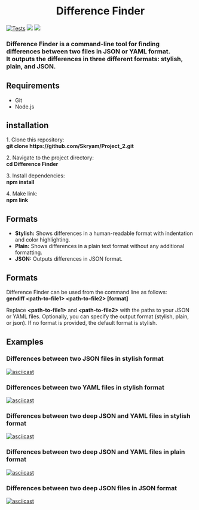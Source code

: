 <head>

<h1 align='center'>Difference Finder</h1>

[![Tests](https://github.com/Skryam/Project_2/actions/workflows/main.yml/badge.svg)](https://github.com/Skryam/Project_2/actions/workflows/main.yml)
<a href="https://codeclimate.com/github/Skryam/Project_2/maintainability"><img src="https://api.codeclimate.com/v1/badges/81607be88b0d0eedcf2a/maintainability" /></a>
<a href="https://codeclimate.com/github/Skryam/Project_2/test_coverage"><img src="https://api.codeclimate.com/v1/badges/81607be88b0d0eedcf2a/test_coverage" /></a>

<h3 align="left">Difference Finder is a command-line tool for finding differences between two files in JSON or YAML format.<br>It outputs the differences in three different formats: stylish, plain, and JSON.</h3>
</head>
<body>
 <h2 aling="left">Requirements</h2>
   <ul>
     <li>Git</li>
     <li>Node.js</li>
   </ul>

   <h2 aling="left">installation</h2>
<p>1. Clone this repository:<br><strong>git clone https://github.com/Skryam/Project_2.git</strong></p>
<p>2. Navigate to the project directory:<br><strong>cd Difference Finder</strong></p>
<p>3. Install dependencies:<br><strong>npm install</strong></p>
<p>4. Make link:<br><strong>npm link</strong></p>

<h2 aling="left">Formats</h2>
<ul>
     <li><strong>Stylish:</strong> Shows differences in a human-readable format with indentation and color highlighting.
</li>
     <li><strong>Plain:</strong> Shows differences in a plain text format without any additional formatting.</li>
     <li><strong>JSON:</strong> Outputs differences in JSON format.</li>
   </ul>

<h2 aling="left">Formats</h2>
<p>Difference Finder can be used from the command line as follows:<br><strong>gendiff &ltpath-to-file1&gt &ltpath-to-file2&gt [format]</strong></p>
<p>Replace <strong>&ltpath-to-file1&gt</strong> and <strong>&ltpath-to-file2&gt</strong> with the paths to your JSON or YAML files. Optionally, you can specify the output format (stylish, plain, or json). If no format is provided, the default format is stylish.

<h2 aling="left">Examples</h2>

<h3>Differences between two JSON files in stylish format</h3>

[![asciicast](https://asciinema.org/a/4tc2JhHjnMylwXMqMUHW0jKjp.svg)](https://asciinema.org/a/4tc2JhHjnMylwXMqMUHW0jKjp)

<h3>Differences between two YAML files in stylish format</h3>

[![asciicast](https://asciinema.org/a/xwB0JuE2RpCiFAzyzoOv8rlUU.svg)](https://asciinema.org/a/xwB0JuE2RpCiFAzyzoOv8rlUU)

<h3>Differences between two deep JSON and YAML files in stylish format</h3>

[![asciicast](https://asciinema.org/a/zVAEGnze6rqLlsrAY4UwxphzK.svg)](https://asciinema.org/a/zVAEGnze6rqLlsrAY4UwxphzK)

<h3>Differences between two deep JSON and YAML files in plain format</h3>

[![asciicast](https://asciinema.org/a/bm9lLwznyAqkx0EPQvubgxPnv.svg)](https://asciinema.org/a/bm9lLwznyAqkx0EPQvubgxPnv)

<h3>Differences between two deep JSON files in JSON format</h3>

[![asciicast](https://asciinema.org/a/kppyZjhbLebVkFu0SGwlAW1Sn.svg)](https://asciinema.org/a/kppyZjhbLebVkFu0SGwlAW1Sn)